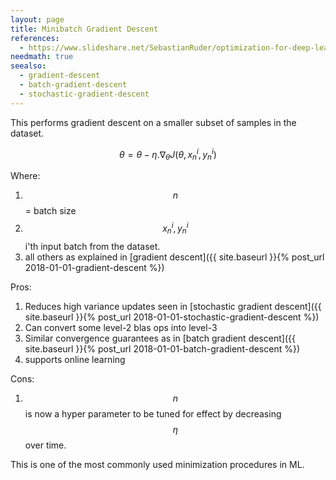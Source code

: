 ```yaml
---
layout: page
title: Minibatch Gradient Descent
references:
  - https://www.slideshare.net/SebastianRuder/optimization-for-deep-learning
needmath: true
seealso:
  - gradient-descent
  - batch-gradient-descent
  - stochastic-gradient-descent
---
```

This performs gradient descent on a smaller subset of samples in the dataset.

$$ \theta = \theta - \eta . \nabla_{\theta} J(\theta, x_n^i, y_n^i) $$

Where:
1. $$n$$ = batch size
2. $$x_n^i, y_n^i$$ i'th input batch from the dataset.
3. all others as explained in
[gradient descent]({{ site.baseurl }}{% post_url 2018-01-01-gradient-descent %})

Pros:
1. Reduces high variance updates seen in
[stochastic gradient descent]({{ site.baseurl }}{% post_url 2018-01-01-stochastic-gradient-descent %})
2. Can convert some level-2 blas ops into level-3
3. Similar convergence guarantees as in
[batch gradient descent]({{ site.baseurl }}{% post_url 2018-01-01-batch-gradient-descent %})
4. supports online learning

Cons:
1. $$n$$ is now a hyper parameter to be tuned for
effect by decreasing $$\eta$$ over time.

This is one of the most commonly used minimization procedures in ML.
